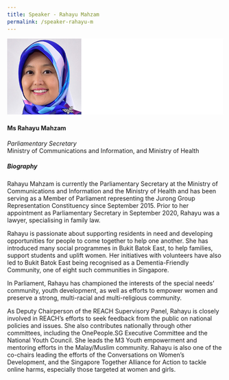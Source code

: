 ```yaml
---
title: Speaker - Rahayu Mahzam
permalink: /speaker-rahayu-m
---
```


![Rahayu Mahzam](/images/speakers/Rahayu-Mahzam.jpg)

#### **Ms Rahayu Mahzam**

*Parliamentary Secretary*  
Ministry of Communications and Information, and Ministry of Health

##### **Biography**

Rahayu Mahzam is currently the Parliamentary Secretary at the Ministry of Communications and Information and the Ministry of Health and has been serving as a Member of Parliament representing the Jurong Group Representation Constituency since September 2015. Prior to her appointment as Parliamentary Secretary in September 2020, Rahayu was a lawyer, specialising in family law.
 
Rahayu is passionate about supporting residents in need and developing opportunities for people to come together to help one another. She has introduced many social programmes in Bukit Batok East, to help families, support students and uplift women. Her initiatives with volunteers have also led to Bukit Batok East being recognised as a Dementia-Friendly Community, one of eight such communities in Singapore.
 
In Parliament, Rahayu has championed the interests of the special needs’ community, youth development, as well as efforts to empower women and preserve a strong, multi-racial and multi-religious community.
 
As Deputy Chairperson of the REACH Supervisory Panel, Rahayu is closely involved in REACH’s efforts to seek feedback from the public on national policies and issues. She also contributes nationally through other committees, including the OnePeople.SG Executive Committee and the National Youth Council. She leads the M3 Youth empowerment and mentoring efforts in the Malay/Muslim community. Rahayu is also one of the co-chairs leading the efforts of the Conversations on Women’s Development, and the Singapore Together Alliance for Action to tackle online harms, especially those targeted at women and girls.